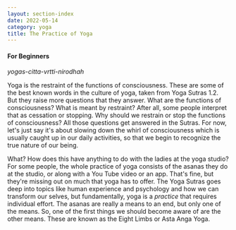 ```yaml
---
layout: section-index
date: 2022-05-14
category: yoga
title: The Practice of Yoga
---
```

#### For Beginners
*yogas-citta-vrtti-nirodhah*

Yoga is the restraint of the functions of consciousness. These are some of the best known words in the culture of yoga, taken from Yoga Sutras 1.2. But they raise more questions that they answer. What are the functions of consciousness? What is meant by restraint? After all, some people interpret that as cessation or stopping. Why should we restrain or stop the functions of consciousness? All those questions get answered in the Sutras. For now, let's just say it's about slowing down the whirl of consciousness which is usually caught up in our daily activities, so that we begin to recognize the true nature of our being.

What? How does this have anything to do with the ladies at the yoga studio? For some people, the whole practice of yoga consists of the asanas they do at the studio, or along with a You Tube video or an app. That's fine, but they're missing out on much that yoga has to offer. The Yoga Sutras goes deep into topics like human experience and psychology and how we can transform our selves, but fundamentally, yoga is a *practice* that requires individual effort. The asanas are really a means to an end, but only one of the means. So, one of the first things we should become aware of are the other means. These are known as the Eight Limbs or Asta Anga Yoga.